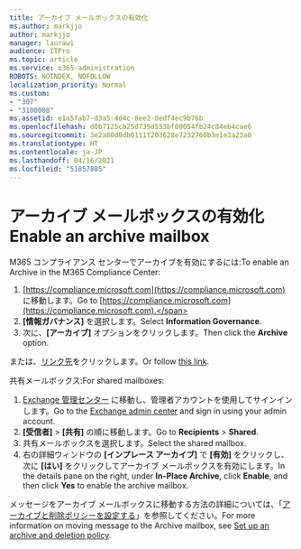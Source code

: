 ```yaml
---
title: アーカイブ メールボックスの有効化
ms.author: markjjo
author: markjjo
manager: laurawi
audience: ITPro
ms.topic: article
ms.service: o365-administration
ROBOTS: NOINDEX, NOFOLLOW
localization_priority: Normal
ms.custom:
- "307"
- "3100008"
ms.assetid: e1a5fab7-d3a5-4d4c-8ee2-0edf4ec9b76b
ms.openlocfilehash: d0b7125cb25d739d553bf00054fb24c84eb4cae6
ms.sourcegitcommit: 3e2a80d0db0111f203628e7232760b3e1e3a23a0
ms.translationtype: HT
ms.contentlocale: ja-JP
ms.lasthandoff: 04/16/2021
ms.locfileid: "51857885"
---
```

# <a name="enable-an-archive-mailbox"></a><span data-ttu-id="e343d-102">アーカイブ メールボックスの有効化</span><span class="sxs-lookup"><span data-stu-id="e343d-102">Enable an archive mailbox</span></span>

<span data-ttu-id="e343d-103">M365 コンプライアンス センターでアーカイブを有効にするには:</span><span class="sxs-lookup"><span data-stu-id="e343d-103">To enable an Archive in the M365 Compliance Center:</span></span>

1. <span data-ttu-id="e343d-104">[https://compliance.microsoft.com](https://compliance.microsoft.com) に移動します。</span><span class="sxs-lookup"><span data-stu-id="e343d-104">Go to [https://compliance.microsoft.com](https://compliance.microsoft.com).</span></span>
2. <span data-ttu-id="e343d-105">**[情報ガバナンス]** を選択します。</span><span class="sxs-lookup"><span data-stu-id="e343d-105">Select **Information Governance**.</span></span>
3. <span data-ttu-id="e343d-106">次に、**[アーカイブ]** オプションをクリックします。</span><span class="sxs-lookup"><span data-stu-id="e343d-106">Then click the **Archive** option.</span></span>

<span data-ttu-id="e343d-107">または、[リンク先](https://sip.compliance.microsoft.com/informationgovernance?viewid=archive)をクリックします。</span><span class="sxs-lookup"><span data-stu-id="e343d-107">Or follow [this link](https://sip.compliance.microsoft.com/informationgovernance?viewid=archive).</span></span>  

<span data-ttu-id="e343d-108">共有メールボックス:</span><span class="sxs-lookup"><span data-stu-id="e343d-108">For shared mailboxes:</span></span>

1. <span data-ttu-id="e343d-109">[Exchange 管理センター](https://outlook.office365.com/ecp) に移動し、管理者アカウントを使用してサインインします。</span><span class="sxs-lookup"><span data-stu-id="e343d-109">Go to the [Exchange admin center](https://outlook.office365.com/ecp) and sign in using your admin account.</span></span>
2. <span data-ttu-id="e343d-110">**[受信者]** > **[共有]** の順に移動します。</span><span class="sxs-lookup"><span data-stu-id="e343d-110">Go to **Recipients** > **Shared**.</span></span>
3. <span data-ttu-id="e343d-111">共有メールボックスを選択します。</span><span class="sxs-lookup"><span data-stu-id="e343d-111">Select the shared mailbox.</span></span>
4. <span data-ttu-id="e343d-112">右の詳細ウィンドウの **[インプレース アーカイブ]** で **[有効]** をクリックし、次に **[はい]** をクリックしてアーカイブ メールボックスを有効にします。</span><span class="sxs-lookup"><span data-stu-id="e343d-112">In the details pane on the right, under **In-Place Archive**, click **Enable**, and then click **Yes** to enable the archive mailbox.</span></span>

<span data-ttu-id="e343d-113">メッセージをアーカイブ メールボックスに移動する方法の詳細については、「[アーカイブと削除ポリシーを設定する](https://docs.microsoft.com//office365/securitycompliance/set-up-an-archive-and-deletion-policy-for-mailboxes)」を参照してください。</span><span class="sxs-lookup"><span data-stu-id="e343d-113">For more information on moving message to the Archive mailbox, see [Set up an archive and deletion policy](https://docs.microsoft.com//office365/securitycompliance/set-up-an-archive-and-deletion-policy-for-mailboxes).</span></span>
